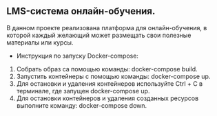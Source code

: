 ## LMS-система онлайн-обучения.

В данном проекте реализована платформа для онлайн-обучения, в которой каждый желающий
может размещать свои полезные материалы или курсы.

* Инструкция по запуску Docker-compose:
1. Собрать образ са помощью команды: docker-compose build.
2. Запустить контейнеры с помощью команды: docker-compose up.
3. Для остановки и удаления контейнеров используйте Ctrl + C в терминале, где запущен 
docker-compose up.
4. Для остановки контейнеров и удаления созданных ресурсов выполните команду:
docker-compose down.


